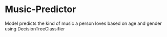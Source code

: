 # Music-Predictor
Model predicts the kind of music a person loves based on age and gender using DecisionTreeClassifier
